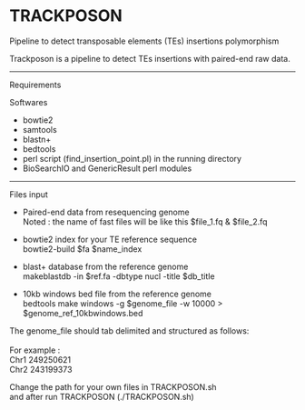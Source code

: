 # TRACKPOSON
Pipeline to detect transposable elements (TEs) insertions polymorphism

Trackposon is a pipeline to detect TEs insertions with paired-end raw data.

---------------------
Requirements

Softwares
- bowtie2
- samtools
- blastn+
- bedtools
- perl script (find_insertion_point.pl) in the running directory
- BioSearchIO and GenericResult perl modules

--------------------
Files input
- Paired-end data from resequencing genome  
Noted : the name of fast files will be like this $file_1.fq & $file_2.fq  

- bowtie2 index for your TE reference sequence  
bowtie2-build $fa $name_index

-  blast+ database from the reference genome  
makeblastdb -in $ref.fa -dbtype nucl -title $db_title

- 10kb windows bed file from the reference genome  
bedtools make windows -g $genome_file -w 10000 >  $genome_ref_10kbwindows.bed

The genome_file should tab delimited and structured as follows:  
<chromName><TAB><chromSize>  
For example :  
Chr1    249250621  
Chr2    243199373  


Change the path for your own files in TRACKPOSON.sh  
and after run TRACKPOSON (./TRACKPOSON.sh)  

